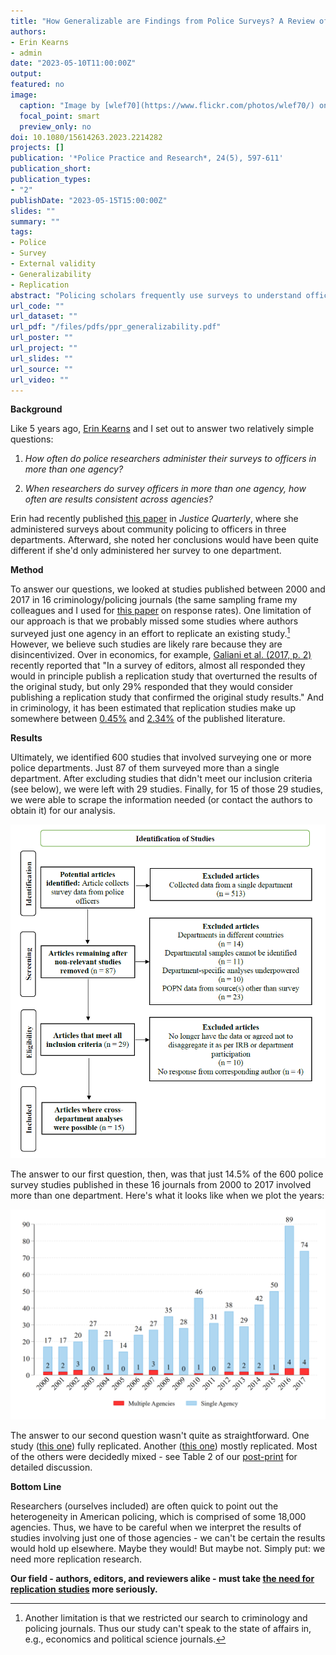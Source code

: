 ```yaml
---
title: "How Generalizable are Findings from Police Surveys? A Review of Multi-Agency Studies"
authors:
- Erin Kearns
- admin
date: "2023-05-10T11:00:00Z"
output: 
featured: no
image:
  caption: "Image by [wlef70](https://www.flickr.com/photos/wlef70/) on [Flickr](https://flic.kr/p/9E1KJG), [CC BY-NC-SA 2.0](https://creativecommons.org/licenses/by-nc-sa/2.0/)"
  focal_point: smart
  preview_only: no
doi: 10.1080/15614263.2023.2214282
projects: []
publication: '*Police Practice and Research*, 24(5), 597-611'
publication_short: 
publication_types: 
- "2"
publishDate: "2023-05-15T15:00:00Z"
slides: ""
summary: ""
tags:
- Police
- Survey
- External validity
- Generalizability
- Replication
abstract: "Policing scholars frequently use surveys to understand officer attitudes and behavioral intentions. Yet, it is difficult to gain access to one - let alone multiple - agencies. Thus, officer surveys often reflect views in a single department, making it unclear how generalizable the findings are. For the present study, we conducted an exploratory review of articles published in 16 criminology and policing journals from 2000 to 2017. We identified 600 studies that involved surveying one or more samples of police officers. From this list, we set out to determine: (1) how often authors administered their surveys to more than one sample, and (2) when surveys were administered to more than one sample, how often were results consistent across samples? We found eighty-seven (14.5%) articles that involved collecting survey data from multiple agencies, though only 29 (4.8% overall, 33.3% of multi-agencies studies) met our inclusion criteria. Importantly, only 15 studies could be analyzed as some authors no longer had data, could not share data, or did not response to our emails. Results were fully consistent across samples in just one published study. In the other studies, findings partially replicated-though sometimes results were in the opposite direction across departments. Thus, replication is critical before policy is created from single-agency surveys."
url_code: ""
url_dataset: ""
url_pdf: "/files/pdfs/ppr_generalizability.pdf"
url_poster: ""
url_project: ""
url_slides: ""
url_source: ""
url_video: ""
---
```


**Background**

Like 5 years ago, [Erin Kearns](https://www.unomaha.edu/ncite/staff-directory/erin-kearns.php) and I set out to answer two relatively simple questions: 

1. *How often do police researchers administer their surveys to officers in more than one agency?* 

2. *When researchers do survey officers in more than one agency, how often are results consistent across agencies?*

Erin had recently published [this paper](https://doi.org/10.1080/07418825.2017.1380837) in *Justice Quarterly*, where she administered surveys about community policing to officers in three departments. Afterward, she noted her conclusions would have been quite different if she'd only administered her survey to one department.

**Method**

To answer our questions, we looked at studies published between 2000 and 2017 in 16 criminology/policing journals (the same sampling frame my colleagues and I used for [this paper](https://doi.org/10.1080/10439463.2017.1394300) on response rates). One limitation of our approach is that we probably missed some studies where authors surveyed just one agency in an effort to replicate an existing study.[^1] However, we believe such studies are likely rare because they are disincentivized. Over in economics, for example, [Galiani et al. (2017, p. 2)](https://www.nber.org/papers/w23576) recently reported that "In a survey of editors, almost all responded they would in principle publish a replication study that overturned the results of the original study, but only 29% responded that they would consider publishing a replication study that confirmed the original study results." And in criminology, it has been estimated that replication studies make up somewhere between [0.45%](https://doi.org/10.1146/annurev-criminol-032317-091849) and [2.34%](https://doi.org/10.1177/1477370815578197) of the published literature. 

**Results**

Ultimately, we identified 600 studies that involved surveying one or more police departments. Just 87 of them surveyed more than a single department. After excluding studies that didn't meet our inclusion criteria (see below), we were left with 29 studies. Finally, for 15 of those 29 studies, we were able to scrape the information needed (or contact the authors to obtain it) for our analysis.

![fig1](fig1.png)

The answer to our first question, then, was that just 14.5% of the 600 police survey studies published in these 16 journals from 2000 to 2017 involved more than one department. Here's what it looks like when we plot the years:

![fig2](fig2.png)

The answer to our second question wasn't quite as straightforward. One study ([this one](https://doi.org/10.1108/PIJPSM-08-2016-0128)) fully replicated. Another ([this one](https://doi.org/10.1080/07418825.2017.1334808)) mostly replicated. Most of the others were decidedly mixed - see Table 2 of our [post-print](https://jnix.netlify.app/files/pdfs/ppr_generalizability.pdf) for detailed discussion. 

**Bottom Line**

Researchers (ourselves included) are often quick to point out the heterogeneity in American policing, which is comprised of some 18,000 agencies. Thus, we have to be careful when we interpret the results of studies involving just one of those agencies - we can't be certain the results would hold up elsewhere. Maybe they would! But maybe not. Simply put: we need more replication research.

**Our field - authors, editors, and reviewers alike - must take [the need for replication studies](https://link.springer.com/article/10.1007/s11292-018-9337-3) more seriously.**

[^1]: Another limitation is that we restricted our search to criminology and policing journals. Thus our study can't speak to the state of affairs in, e.g., economics and political science journals. 